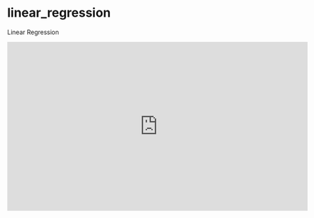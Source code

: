 # linear_regression
Linear Regression


<iframe width="690" height="388" src="https://www.youtube.com/embed/wP5xEOUM-Oc" frameborder="0" allow="accelerometer; autoplay; encrypted-media; gyroscope; picture-in-picture" allowfullscreen></iframe>
